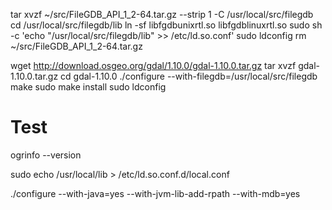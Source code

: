 
tar xvzf ~/src/FileGDB_API_1_2-64.tar.gz --strip 1 -C /usr/local/src/filegdb
cd /usr/local/src/filegdb/lib
ln -sf libfgdbunixrtl.so libfgdblinuxrtl.so
sudo sh -c 'echo "/usr/local/src/filegdb/lib" >> /etc/ld.so.conf'
sudo ldconfig
rm ~/src/FileGDB_API_1_2-64.tar.gz

wget http://download.osgeo.org/gdal/1.10.0/gdal-1.10.0.tar.gz
tar xvzf gdal-1.10.0.tar.gz
cd gdal-1.10.0
./configure --with-filegdb=/usr/local/src/filegdb
make
sudo make install
sudo ldconfig

# Test
ogrinfo --version

sudo echo /usr/local/lib > /etc/ld.so.conf.d/local.conf


./configure --with-java=yes --with-jvm-lib-add-rpath --with-mdb=yes